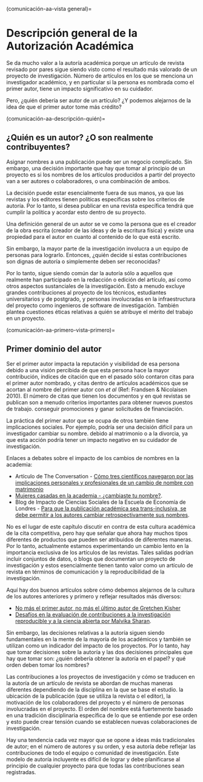 (comunicación-aa-vista general)=
# Descripción general de la Autorización Académica

Se da mucho valor a la autoría académica porque un artículo de revista revisado por pares sigue siendo visto como el resultado más valorado de un proyecto de investigación. Número de artículos en los que se menciona un investigador académico, y en particular si la persona es nombrada como el primer autor, tiene un impacto significativo en su cuidador.

Pero, ¿quién debería ser autor de un artículo? ¿Y podemos alejarnos de la idea de que el primer autor tome más crédito?

(comunicación-aa-descripción-quién)=
## ¿Quién es un autor? ¿O son realmente contribuyentes?

Asignar nombres a una publicación puede ser un negocio complicado. Sin embargo, una decisión importante que hay que tomar al principio de un proyecto es si los nombres de los artículos producidos a partir del proyecto van a ser autores o colaboradores, o una combinación de ambos.

La decisión puede estar esencialmente fuera de sus manos, ya que las revistas y los editores tienen políticas específicas sobre los criterios de autoría. Por lo tanto, si desea publicar en una revista específica tendrá que cumplir la política y acordar esto dentro de su proyecto.

Una definición general de un autor se ve como la persona que es el creador de la obra escrita (creador de las ideas y de la escritura física) y existe una propiedad para el autor en cuanto al contenido de lo que está escrito.

Sin embargo, la mayor parte de la investigación involucra a un equipo de personas para lograrlo. Entonces, ¿quién decide si estas contribuciones son dignas de autoría o simplemente deben ser reconocidas?

Por lo tanto, sigue siendo común dar la autoría sólo a aquellos que realmente han participado en la redacción o edición del artículo, así como otros aspectos sustanciales de la investigación. Esto a menudo excluye grandes contribuciones al proyecto de los técnicos, estudiantes universitarios y de postgrado, y personas involucradas en la infraestructura del proyecto como ingenieros de software de investigación. También plantea cuestiones éticas relativas a quién se atribuye el mérito del trabajo en un proyecto.

(comunicación-aa-primero-vista-primero)=
## Primer dominio del autor

Ser el primer autor impacta la reputación y visibilidad de esa persona debido a una visión percibida de que esta persona hace la mayor contribución, índices de citación que en el pasado sólo contaron citas para el primer autor nombrado, y citas dentro de artículos académicos que se acortan al nombre del primer autor con *et al* (Ref: Frandsen & Nicolaisen 2010). El número de citas que tienen los documentos y en qué revistas se publican son a menudo criterios importantes para obtener nuevos puestos de trabajo. conseguir promociones y ganar solicitudes de financiación.

La práctica del primer autor que se ocupa de otros también tiene implicaciones sociales. Por ejemplo, podría ser una decisión difícil para un investigador cambiar su nombre. debido al matrimonio o a la divorcia, ya que esta acción podría tener un impacto negativo en su cuidador de investigación.

Enlaces a debates sobre el impacto de los cambios de nombres en la academia:
* Artículo de The Conversation - [Cómo tres científicos navegaron por las implicaciones personales y profesionales de un cambio de nombre con matrimonio](https://theconversation.com/how-three-scientists-navigated-the-personal-and-career-implications-of-a-name-change-with-marriage-114918)
* [Mujeres casadas en la academia - ¿cambiaste tu nombre?](https://www.reddit.com/r/AskAcademia/comments/2dfqho/married_women_in_academia_did_you_change_your/).
* Blog de Impacto de Ciencias Sociales de la Escuela de Economía de Londres - [Para que la publicación académica sea trans-inclusiva, se debe permitir a los autores cambiar retrospectivamente sus nombres](https://blogs.lse.ac.uk/impactofsocialsciences/2020/09/30/for-academic-publishing-to-be-trans-inclusive-authors-must-be-allowed-to-retroactively-change-their-names/).

No es el lugar de este capítulo discutir en contra de esta cultura académica de la cita competitiva, pero hay que señalar que ahora hay muchos tipos diferentes de productos que pueden ser atribuidos de diferentes maneras. Por lo tanto, actualmente estamos experimentando un cambio lento en la importancia exclusiva de los artículos de las revistas. Tales salidas podrían incluir conjuntos de datos, o blogs que documentan un proyecto de investigación y estos esencialmente tienen tanto valor como un artículo de revista en términos de comunicación y la reproducibilidad de la investigación.

Aquí hay dos buenos artículos sobre cómo debemos alejarnos de la cultura de los autores anteriores y primero y reflejar resultados más diversos:
* [No más el primer autor, no más el último autor de Gretchen Kisher](https://www.nature.com/articles/d41586-018-06779-2)
* [Desafíos en la evaluación de contribuciones a la investigación reproducible y a la ciencia abierta por Malvika Sharan](https://malvikasharan.github.io/blogs/dora-panel-open-science/).

Sin embargo, las decisiones relativas a la autoría siguen siendo fundamentales en la mente de la mayoría de los académicos y también se utilizan como un indicador del impacto de los proyectos. Por lo tanto, hay que tomar decisiones sobre la autoría y las dos decisiones principales que hay que tomar son: ¿quién debería obtener la autoría en el papel? y qué orden deben tomar los nombres?

Las contribuciones a los proyectos de investigación y cómo se traducen en la autoría de un artículo de revista se abordan de muchas maneras diferentes dependiendo de la disciplina en la que se base el estudio. la ubicación de la publicación (que se utiliza la revista o el editor), la motivación de los colaboradores del proyecto y el número de personas involucradas en el proyecto. El orden del nombre está fuertemente basado en una tradición disciplinaria específica de lo que se entiende por ese orden y esto puede crear tensión cuando se establecen nuevas colaboraciones de investigación.

Hay una tendencia cada vez mayor que se opone a ideas más tradicionales de autor; en el número de autores y su orden, y esa autoría debe reflejar las contribuciones de todo el equipo o comunidad de investigación. Este modelo de autoría incluyente es difícil de lograr y debe planificarse al principio de cualquier proyecto para que todas las contribuciones sean registradas.

